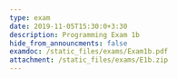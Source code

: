 ```yaml
---
type: exam
date: 2019-11-05T15:30:0+3:30
description: Programming Exam 1b
hide_from_announcments: false
examdoc: /static_files/exams/Exam1b.pdf
attachment: /static_files/exams/E1b.zip
---
```


